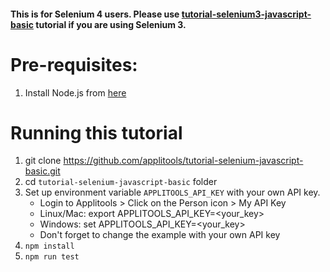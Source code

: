 #### This is for Selenium 4 users. Please use [tutorial-selenium3-javascript-basic](https://github.com/applitools/tutorial-selenium3-javascript-basic) tutorial if you are using Selenium 3.

# Pre-requisites:

1. Install Node.js from [here](https://nodejs.org/en/)

# Running this tutorial

1. git clone https://github.com/applitools/tutorial-selenium-javascript-basic.git
2. cd `tutorial-selenium-javascript-basic` folder
3. Set up environment variable `APPLITOOLS_API_KEY` with your own API key.
    * Login to Applitools > Click on the Person icon > My API Key
    * Linux/Mac: export APPLITOOLS_API_KEY=<your_key>
    * Windows: set APPLITOOLS_API_KEY=<your_key>
    * Don't forget to change the example with your own API key   
4. `npm install`
5. `npm run test`
